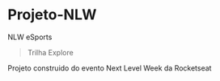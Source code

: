 # Projeto-NLW
NLW eSports

> Trilha Explore

Projeto construido do evento Next Level Week da Rocketseat
